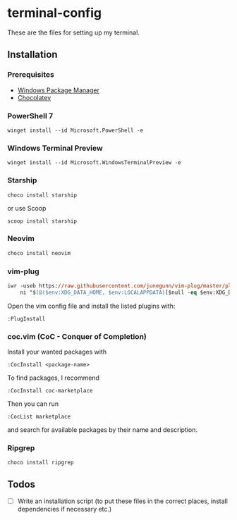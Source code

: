 # terminal-config
These are the files for setting up my terminal.

## Installation
### Prerequisites
* [Windows Package Manager](https://github.com/microsoft/winget-cli/releases)
* [Chocolatey](https://chocolatey.org/install)

### PowerShell 7
```
winget install --id Microsoft.PowerShell -e
```

### Windows Terminal Preview
```
winget install --id Microsoft.WindowsTerminalPreview -e
```

### Starship
```
choco install starship
```
or use Scoop
```
scoop install starship
```



### Neovim
```ps
choco install neovim
```

### vim-plug
```ps
iwr -useb https://raw.githubusercontent.com/junegunn/vim-plug/master/plug.vim |`
    ni "$(@($env:XDG_DATA_HOME, $env:LOCALAPPDATA)[$null -eq $env:XDG_DATA_HOME])/nvim-data/site/autoload/plug.vim" -Force
```
Open the vim config file and install the listed plugins with:
```
:PlugInstall
```

### coc.vim (CoC - Conquer of Completion)
Install your wanted packages with
```
:CocInstall <package-name>
```
To find packages, I recommend
```
:CocInstall coc-marketplace
```
Then you can run
```
:CocList marketplace
```
and search for available packages by their name and description.

### Ripgrep
```
choco install ripgrep
```

## Todos
- [ ] Write an installation script (to put these files in the correct places, install dependencies if necessary etc.)
